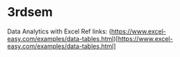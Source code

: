# 3rdsem
Data Analytics with Excel Ref links:
(https://www.excel-easy.com/examples/data-tables.html)[https://www.excel-easy.com/examples/data-tables.html]
